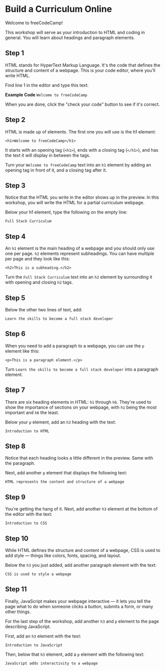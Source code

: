 # Build a Curriculum Online

Welcome to freeCodeCamp!

This workshop will serve as your introduction to HTML and coding in general. You will learn about headings and paragraph elements.

## Step 1

HTML stands for HyperText Markup Language. It's the code that defines the structure and content of a webpage. This is your code editor, where you'll write HTML.

Find line 1 in the editor and type this text:

**Example Code**
```Welcome to freeCodeCamp```

When you are done, click the "check your code" button to see if it's correct.

## Step 2

HTML is made up of elements. The first one you will use is the h1 element:

```<h1>Welcome to freeCodeCamp</h1>```

It starts with an opening tag (`<h1>`), ends with a closing tag (`</h1>`), and has the text it will display in between the tags.

Turn your `Welcome to freeCodeCamp` text into an `h1` element by adding an opening tag in front of it, and a closing tag after it.

## Step 3

Notice that the HTML you write in the editor shows up in the preview. In this workshop, you will write the HTML for a partial curriculum webpage.

Below your h1 element, type the following on the empty line:

```Full Stack Curriculum```

## Step 4

An `h1` element is the main heading of a webpage and you should only use one per page. `h2` elements represent subheadings. You can have multiple per page and they look like this:

```<h2>This is a subheading.</h2>```

Turn the `Full Stack Curriculum` text into an `h2` element by surrounding it with opening and closing `h2` tags.

## Step 5

Below the other two lines of text, add:

```Learn the skills to become a full stack developer```

## Step 6

When you need to add a paragraph to a webpage, you can use the `p` element like this:

```<p>This is a paragraph element.</p>```

Turn `Learn the skills to become a full stack developer` into a paragraph element.

## Step 7

There are six heading elements in HTML: `h1` through `h6`. They're used to show the importance of sections on your webpage, with `h1` being the most important and `h6` the least.

Below your `p` element, add an `h3` heading with the text:

```Introduction to HTML```

## Step 8

Notice that each heading looks a little different in the preview. Same with the paragraph.

Next, add another `p` element that displays the following text:

```HTML represents the content and structure of a webpage```

## Step 9

You're getting the hang of it. Next, add another `h3` element at the bottom of the editor with the text:

```Introduction to CSS```

## Step 10

While HTML defines the structure and content of a webpage, CSS is used to add style — things like colors, fonts, spacing, and layout.

Below the `h3` you just added, add another paragraph element with the text:

```CSS is used to style a webpage```

## Step 11

Finally, JavaScript makes your webpage interactive — it lets you tell the page what to do when someone clicks a button, submits a form, or many other things.

For the last step of the workshop, add another `h3` and `p` element to the page describing JavaScript.

First, add an `h3` element with the text:

```Introduction to JavaScript```

Then, below that `h3` element, add a `p` element with the following text:

```JavaScript adds interactivity to a webpage```
